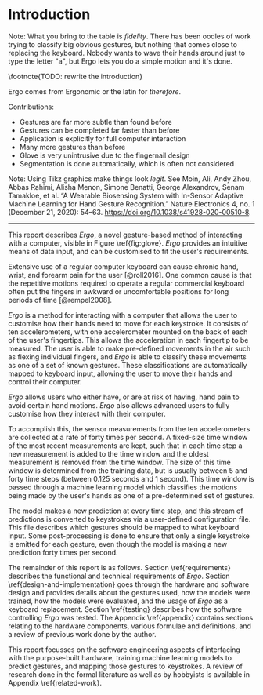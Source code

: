# Introduction

Note: What you bring to the table is _fidelity_. There has been oodles of work
trying to classify big obvious gestures, but nothing that comes close to
replacing the keyboard. Nobody wants to wave their hands around just to type
the letter "a", but Ergo lets you do a simple motion and it's done.

\footnote{TODO: rewrite the introduction}

Ergo comes from Ergonomic or the latin for _therefore_.

Contributions:

- Gestures are far more subtle than found before
- Gestures can be completed far faster than before
- Application is explicitly for full computer interaction
- Many more gestures than before
- Glove is very unintrusive due to the fingernail design
- Segmentation is done automatically, which is often not considered

Note: Using Tikz graphics make things look _legit_. See Moin, Ali, Andy Zhou,
Abbas Rahimi, Alisha Menon, Simone Benatti, George Alexandrov, Senam Tamakloe,
et al. “A Wearable Biosensing System with In-Sensor Adaptive Machine Learning
for Hand Gesture Recognition.” Nature Electronics 4, no. 1 (December 21, 2020):
54–63. https://doi.org/10.1038/s41928-020-00510-8.

---

<!---
\begin{figure}[!htb]
\centering
\includegraphics[width=0.6\textwidth, angle=270]{src/imgs/glove.png}
\caption{\emph{Ergo} collects data from sensors mounted at the user's
fingertips. These data are classified into gestures, which are mapped to
keystrokes and then sent to the user's computer as regular keyboard input.}
\label{fig:glove}
\end{figure}
--->

This report describes _Ergo_, a novel gesture-based method of interacting with
a computer, visible in Figure \ref{fig:glove}. _Ergo_ provides an intuitive
means of data input, and can be customised to fit the user's requirements.

Extensive use of a regular computer keyboard can cause chronic hand, wrist, and
forearm pain for the user [@roll2016]. One common cause is that the repetitive
motions required to operate a regular commercial keyboard often put the fingers
in awkward or uncomfortable positions for long periods of time [@rempel2008].

_Ergo_ is a method for interacting with a computer that allows the user to
customise how their hands need to move for each keystroke. It consists of ten
accelerometers, with one accelerometer mounted on the back of each of the
user's fingertips. This allows the acceleration in each fingertip to be
measured. The user is able to make pre-defined movements in the air such as
flexing individual fingers, and _Ergo_ is able to classify these movements as
one of a set of known gestures. These classifications are automatically mapped
to keyboard input, allowing the user to move their hands and control their
computer.

_Ergo_ allows users who either have, or are at risk of having, hand pain to
avoid certain hand motions. _Ergo_ also allows advanced users to fully
customise how they interact with their computer.

To accomplish this, the sensor measurements from the ten accelerometers are
collected at a rate of forty times per second. A fixed-size time window of the
most recent measurements are kept, such that in each time step a new measurement
is added to the time window and the oldest measurement is removed from the time
window. The size of this time window is determined from the training data, but
is usually between 5 and forty time steps (between 0.125 seconds and 1 second).
This time window is passed through a machine learning model which classifies
the motions being made by the user's hands as one of a pre-determined set of
gestures.

The model makes a new prediction at every time step, and this stream of
predictions is converted to keystrokes via a user-defined configuration file.
This file describes which gestures should be mapped to what keyboard input.
Some post-processing is done to ensure that only a single keystroke is emitted
for each gesture, even though the model is making a new prediction forty times per
second.

The remainder of this report is as follows. Section \ref{requirements}
describes the functional and technical requirements of _Ergo_. Section
\ref{design-and-implementation} goes through the hardware and software design
and provides details about the gestures used, how the models were trained, how
the models were evaluated, and the usage of _Ergo_ as a keyboard replacement.
Section \ref{testing} describes how the software controlling _Ergo_ was tested.
The Appendix \ref{appendix} contains sections relating to the hardware
components, various formulae and definitions, and a review of previous work
done by the author.

This report focusses on the software engineering aspects of interfacing with
the purpose-built hardware, training machine learning models to predict
gestures, and mapping those gestures to keystrokes. A review of research done
in the formal literature as well as by hobbyists is available in Appendix
\ref{related-work}.
